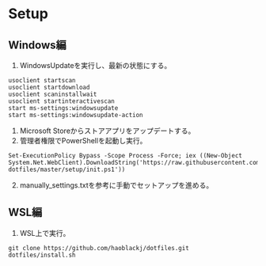 # Setup
## Windows編
1. WindowsUpdateを実行し、最新の状態にする。
```
usoclient startscan
usoclient startdownload
usoclient scaninstallwait
usoclient startinteractivescan
start ms-settings:windowsupdate
start ms-settings:windowsupdate-action
```
1. Microsoft Storeからストアアプリをアップデートする。
1. 管理者権限でPowerShellを起動し実行。
```
Set-ExecutionPolicy Bypass -Scope Process -Force; iex ((New-Object System.Net.WebClient).DownloadString('https://raw.githubusercontent.com/haoblackj/_windows11-dotfiles/master/setup/init.ps1'))
```

2. manually_settings.txtを参考に手動でセットアップを進める。

## WSL編
1. WSL上で実行。
```
git clone https://github.com/haoblackj/dotfiles.git
dotfiles/install.sh
```
